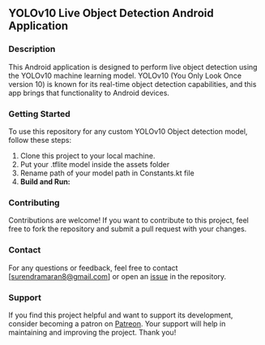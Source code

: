 ## YOLOv10 Live Object Detection Android Application

### Description
This Android application is designed to perform live object detection using the YOLOv10 machine learning model. YOLOv10 (You Only Look Once version 10) is known for its real-time object detection capabilities, and this app brings that functionality to Android devices.

### Getting Started
To use this repository for any custom YOLOv10 Object detection model, follow these steps:
1. Clone this project to your local machine.
2. Put your .tflite model inside the assets folder
3. Rename path of your model path in Constants.kt file
4. **Build and Run:**

### Contributing
Contributions are welcome! If you want to contribute to this project, feel free to fork the repository and submit a pull request with your changes.

### Contact
For any questions or feedback, feel free to contact [surendramaran8@gmail.com] or open an [issue](https://github.com/surendramaran/YOLO/issues/new) in the repository.

### Support
If you find this project helpful and want to support its development, consider becoming a patron on [Patreon](https://www.patreon.com/SurendraMaran). Your support will help in maintaining and improving the project. Thank you!
